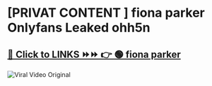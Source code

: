 
 # [PRIVAT CONTENT ] fiona parker Onlyfans Leaked ohh5n

## <h2><a href="https://clipsfans.com/fiona_parker&ref=git">🔗 Click to LINKS ⏩⏩ 👉 🟢 fiona parker </a></h2>

<a href="https://clipsfans.com/fiona_parker&ref=git" rel="nofollow" data-target="animated-image.originalLink"><img src="https://i.ibb.co.com/xMMVF88/686577567.gif" alt="Viral Video Original" style="max-width: 100%; display: inline-block;" data-target="animated-image.originalImage"></a>

